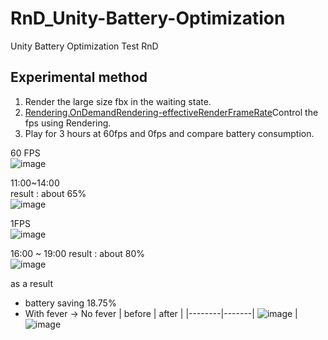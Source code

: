 # RnD_Unity-Battery-Optimization
Unity Battery Optimization Test RnD


## Experimental method

1. Render the large size fbx in the waiting state.
2. [Rendering.OnDemandRendering-effectiveRenderFrameRate](https://docs.unity3d.com/2019.3/Documentation/ScriptReference/Rendering.OnDemandRendering-effectiveRenderFrameRate.html)Control the fps using Rendering.
3. Play for 3 hours at 60fps and 0fps and compare battery consumption.


60 FPS   
![image](https://user-images.githubusercontent.com/11674965/163081429-70c076ee-6654-4b89-b1a9-97d708552fa2.png)  

11:00~14:00  
result : about 65%  
![image](https://user-images.githubusercontent.com/11674965/163105560-604f60b2-5bc9-4f00-a6d3-ea7ff872e43e.png)  


1FPS  
![image](https://user-images.githubusercontent.com/11674965/163081473-f327c3e9-e5d0-4db0-9213-4185f9915336.png)  

16:00 ~ 19:00
result : about 80%  
![image](https://user-images.githubusercontent.com/11674965/163291310-02e25715-d157-499f-b782-54eb084c2776.png)  

as a result 
- battery saving 18.75%  
- With fever -> No fever
| before | after | 
|--------|-------|
![image](https://user-images.githubusercontent.com/11674965/163291349-cd5a19b2-92b4-4f78-943f-1058d4a4dcd0.png) | ![image](https://user-images.githubusercontent.com/11674965/163291355-46521ba2-0b90-4cfc-95ce-a9f99daffce4.png)

